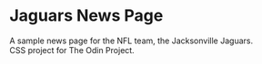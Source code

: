 # Jaguars News Page
A sample news page for the NFL team, the Jacksonville Jaguars.  
CSS project for The Odin Project.

